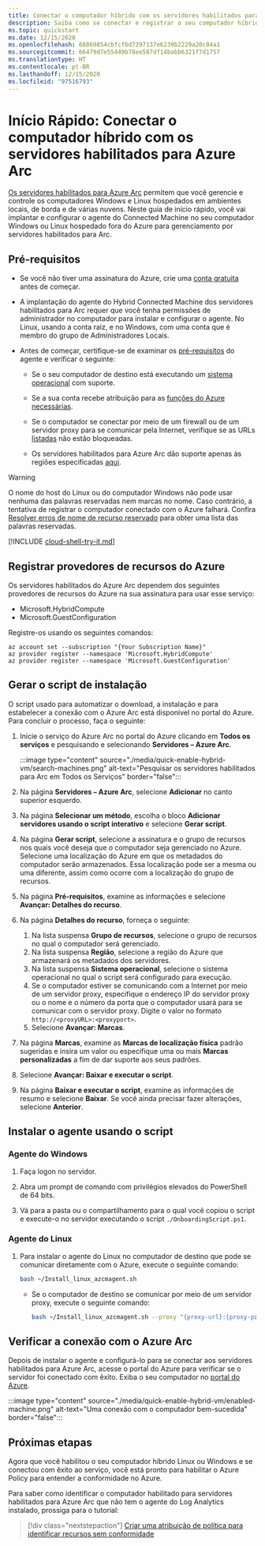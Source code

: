 ```yaml
---
title: Conectar o computador híbrido com os servidores habilitados para Azure Arc
description: Saiba como se conectar e registrar o seu computador híbrido com os servidores habilitados para Azure Arc.
ms.topic: quickstart
ms.date: 12/15/2020
ms.openlocfilehash: 68869854cbfcf6d7297137e6239b2229a20c04a1
ms.sourcegitcommit: 66479d7e55449b78ee587df14babb6321f7d1757
ms.translationtype: HT
ms.contentlocale: pt-BR
ms.lasthandoff: 12/15/2020
ms.locfileid: "97516793"
---
```

# <a name="quickstart-connect-hybrid-machine-with-azure-arc-enabled-servers"></a>Início Rápido: Conectar o computador híbrido com os servidores habilitados para Azure Arc

[Os servidores habilitados para Azure Arc](../overview.md) permitem que você gerencie e controle os computadores Windows e Linux hospedados em ambientes locais, de borda e de várias nuvens. Neste guia de início rápido, você vai implantar e configurar o agente do Connected Machine no seu computador Windows ou Linux hospedado fora do Azure para gerenciamento por servidores habilitados para Arc.

## <a name="prerequisites"></a>Pré-requisitos

* Se você não tiver uma assinatura do Azure, crie uma [conta gratuita](https://azure.microsoft.com/free/?WT.mc_id=A261C142F) antes de começar.

* A implantação do agente do Hybrid Connected Machine dos servidores habilitados para Arc requer que você tenha permissões de administrador no computador para instalar e configurar o agente. No Linux, usando a conta raiz, e no Windows, com uma conta que é membro do grupo de Administradores Locais.

* Antes de começar, certifique-se de examinar os [pré-requisitos](../agent-overview.md#prerequisites) do agente e verificar o seguinte:

    * Se o seu computador de destino está executando um [sistema operacional](../agent-overview.md#supported-operating-systems) com suporte.

    * Se a sua conta recebe atribuição para as [funções do Azure necessárias](../agent-overview.md#required-permissions).

    * Se o computador se conectar por meio de um firewall ou de um servidor proxy para se comunicar pela Internet, verifique se as URLs [listadas](../agent-overview.md#networking-configuration) não estão bloqueadas.

    * Os servidores habilitados para Azure Arc dão suporte apenas às regiões especificadas [aqui](../overview.md#supported-regions).

> [!WARNING]
> O nome do host do Linux ou do computador Windows não pode usar nenhuma das palavras reservadas nem marcas no nome. Caso contrário, a tentativa de registrar o computador conectado com o Azure falhará. Confira [Resolver erros de nome de recurso reservado](../../../azure-resource-manager/templates/error-reserved-resource-name.md) para obter uma lista das palavras reservadas.

[!INCLUDE [cloud-shell-try-it.md](../../../../includes/cloud-shell-try-it.md)]

## <a name="register-azure-resource-providers"></a>Registrar provedores de recursos do Azure

Os servidores habilitados do Azure Arc dependem dos seguintes provedores de recursos do Azure na sua assinatura para usar esse serviço:

* Microsoft.HybridCompute
* Microsoft.GuestConfiguration

Registre-os usando os seguintes comandos:

```azurecli-interactive
az account set --subscription "{Your Subscription Name}"
az provider register --namespace 'Microsoft.HybridCompute'
az provider register --namespace 'Microsoft.GuestConfiguration'
```

## <a name="generate-installation-script"></a>Gerar o script de instalação

O script usado para automatizar o download, a instalação e para estabelecer a conexão com o Azure Arc está disponível no portal do Azure. Para concluir o processo, faça o seguinte:

1. Inicie o serviço do Azure Arc no portal do Azure clicando em **Todos os serviços** e pesquisando e selecionando **Servidores – Azure Arc**.

    :::image type="content" source="./media/quick-enable-hybrid-vm/search-machines.png" alt-text="Pesquisar os servidores habilitados para Arc em Todos os Serviços" border="false":::

1. Na página **Servidores – Azure Arc**, selecione **Adicionar** no canto superior esquerdo.

1. Na página **Selecionar um método**, escolha o bloco **Adicionar servidores usando o script interativo** e selecione **Gerar script**.

1. Na página **Gerar script**, selecione a assinatura e o grupo de recursos nos quais você deseja que o computador seja gerenciado no Azure. Selecione uma localização do Azure em que os metadados do computador serão armazenados. Essa localização pode ser a mesma ou uma diferente, assim como ocorre com a localização do grupo de recursos.

1. Na página **Pré-requisitos**, examine as informações e selecione **Avançar: Detalhes do recurso**.

1. Na página **Detalhes do recurso**, forneça o seguinte:

    1. Na lista suspensa **Grupo de recursos**, selecione o grupo de recursos no qual o computador será gerenciado.
    1. Na lista suspensa **Região**, selecione a região do Azure que armazenará os metadados dos servidores.
    1. Na lista suspensa **Sistema operacional**, selecione o sistema operacional no qual o script será configurado para execução.
    1. Se o computador estiver se comunicando com a Internet por meio de um servidor proxy, especifique o endereço IP do servidor proxy ou o nome e o número da porta que o computador usará para se comunicar com o servidor proxy. Digite o valor no formato `http://<proxyURL>:<proxyport>`.
    1. Selecione **Avançar: Marcas**.

1. Na página **Marcas**, examine as **Marcas de localização física** padrão sugeridas e insira um valor ou especifique uma ou mais **Marcas personalizadas** a fim de dar suporte aos seus padrões.

1. Selecione **Avançar: Baixar e executar o script**.

1. Na página **Baixar e executar o script**, examine as informações de resumo e selecione **Baixar**. Se você ainda precisar fazer alterações, selecione **Anterior**.

## <a name="install-the-agent-using-the-script"></a>Instalar o agente usando o script

### <a name="windows-agent"></a>Agente do Windows

1. Faça logon no servidor.

1. Abra um prompt de comando com privilégios elevados do PowerShell de 64 bits.

1. Vá para a pasta ou o compartilhamento para o qual você copiou o script e execute-o no servidor executando o script `./OnboardingScript.ps1`.

### <a name="linux-agent"></a>Agente do Linux

1. Para instalar o agente do Linux no computador de destino que pode se comunicar diretamente com o Azure, execute o seguinte comando:

    ```bash
    bash ~/Install_linux_azcmagent.sh
    ```

    * Se o computador de destino se comunicar por meio de um servidor proxy, execute o seguinte comando:

        ```bash
        bash ~/Install_linux_azcmagent.sh --proxy "{proxy-url}:{proxy-port}"
        ```

## <a name="verify-the-connection-with-azure-arc"></a>Verificar a conexão com o Azure Arc

Depois de instalar o agente e configurá-lo para se conectar aos servidores habilitados para Azure Arc, acesse o portal do Azure para verificar se o servidor foi conectado com êxito. Exiba o seu computador no [portal do Azure](https://aka.ms/hybridmachineportal).

:::image type="content" source="./media/quick-enable-hybrid-vm/enabled-machine.png" alt-text="Uma conexão com o computador bem-sucedida" border="false":::

## <a name="next-steps"></a>Próximas etapas

Agora que você habilitou o seu computador híbrido Linux ou Windows e se conectou com êxito ao serviço, você está pronto para habilitar o Azure Policy para entender a conformidade no Azure.

Para saber como identificar o computador habilitado para servidores habilitados para Azure Arc que não tem o agente do Log Analytics instalado, prossiga para o tutorial:

> [!div class="nextstepaction"]
> [Criar uma atribuição de política para identificar recursos sem conformidade](tutorial-assign-policy-portal.md)
